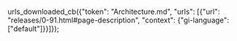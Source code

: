 urls_downloaded_cb({"token": "Architecture.md", "urls": [{"url": "releases/0-91.html#page-description", "context": {"gi-language": ["default"]}}]});
